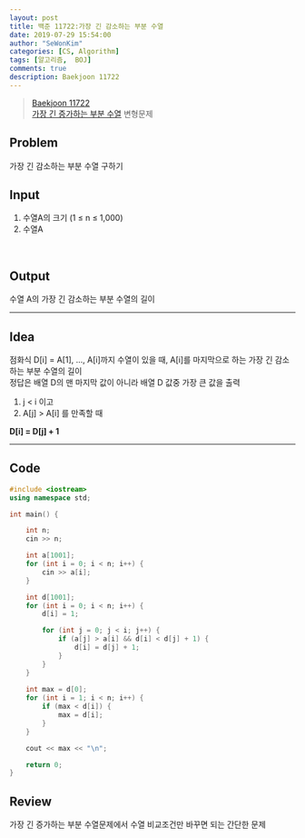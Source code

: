 ```yaml
---
layout: post
title: 백준 11722:가장 긴 감소하는 부분 수열
date: 2019-07-29 15:54:00
author: "SeWonKim"
categories: [CS, Algorithm]
tags: [알고리즘,  BOJ]
comments: true
description: Baekjoon 11722
---
```


> [Baekjoon 11722](https://www.acmicpc.net/problem/11722)         
[가장 긴 증가하는 부분 수열](https://sewonkimm.github.io/cs/algorithm/2019/07/29/Q11053.html) 변형문제



## Problem
가장 긴 감소하는 부분 수열 구하기



## Input
1. 수열A의 크기 (1 ≤ n ≤ 1,000)
2. 수열A 

​    

## Output
수열 A의 가장 긴 감소하는 부분 수열의 길이



------



## Idea
점화식 D[i] = A[1], ..., A[i]까지 수열이 있을 때, A[i]를 마지막으로 하는 가장 긴 감소하는 부분 수열의 길이        
정답은 배열 D의 맨 마지막 값이 아니라 배열 D 값중 가장 큰 값을 출력       

1. j < i 이고
2. A[j] > A[i] 를 만족할 때

**D[i] = D[j] + 1**




------



## Code
```cpp
#include <iostream>
using namespace std;

int main() {

	int n;
	cin >> n;

	int a[1001];
	for (int i = 0; i < n; i++) {
		cin >> a[i];
	}

	int d[1001];
	for (int i = 0; i < n; i++) {
		d[i] = 1;

		for (int j = 0; j < i; j++) {
			if (a[j] > a[i] && d[i] < d[j] + 1) {
				d[i] = d[j] + 1;
			}
		}
	}
	
	int max = d[0];
	for (int i = 1; i < n; i++) {
		if (max < d[i]) {
			max = d[i];
		}
	}

	cout << max << "\n";

	return 0;
}
```





## Review
가장 긴 증가하는 부분 수열문제에서 수열 비교조건만 바꾸면 되는 간단한 문제
